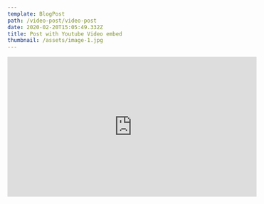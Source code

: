 ```yaml
---
template: BlogPost
path: /video-post/video-post
date: 2020-02-20T15:05:49.332Z
title: Post with Youtube Video embed
thumbnail: /assets/image-1.jpg
---
```


<iframe width="560" height="315" src="https://www.youtube.com/embed/ZZY-Ytrw2co" frameborder="0" allow="accelerometer; autoplay; encrypted-media; gyroscope; picture-in-picture" allowfullscreen></iframe>
